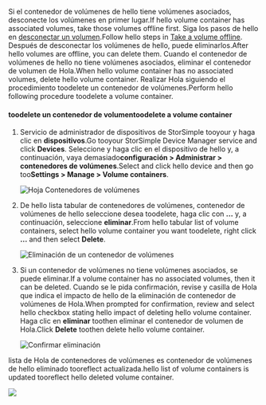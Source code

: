 <!--author=alkohli last changed: 01/13/17-->

<span data-ttu-id="0b21b-101">Si el contenedor de volúmenes de hello tiene volúmenes asociados, desconecte los volúmenes en primer lugar.</span><span class="sxs-lookup"><span data-stu-id="0b21b-101">If hello volume container has associated volumes, take those volumes offline first.</span></span> <span data-ttu-id="0b21b-102">Siga los pasos de hello en [desconectar un volumen](../articles/storsimple/storsimple-manage-volumes.md#take-a-volume-offline).</span><span class="sxs-lookup"><span data-stu-id="0b21b-102">Follow hello steps in [Take a volume offline](../articles/storsimple/storsimple-manage-volumes.md#take-a-volume-offline).</span></span> <span data-ttu-id="0b21b-103">Después de desconectar los volúmenes de hello, puede eliminarlos.</span><span class="sxs-lookup"><span data-stu-id="0b21b-103">After hello volumes are offline, you can delete them.</span></span> <span data-ttu-id="0b21b-104">Cuando el contenedor de volúmenes de hello no tiene volúmenes asociados, eliminar el contenedor de volumen de Hola.</span><span class="sxs-lookup"><span data-stu-id="0b21b-104">When hello volume container has no associated volumes, delete hello volume container.</span></span> <span data-ttu-id="0b21b-105">Realizar Hola siguiendo el procedimiento toodelete un contenedor de volúmenes.</span><span class="sxs-lookup"><span data-stu-id="0b21b-105">Perform hello following procedure toodelete a volume container.</span></span>

#### <a name="toodelete-a-volume-container"></a><span data-ttu-id="0b21b-106">toodelete un contenedor de volumen</span><span class="sxs-lookup"><span data-stu-id="0b21b-106">toodelete a volume container</span></span>
1. <span data-ttu-id="0b21b-107">Servicio de administrador de dispositivos de StorSimple tooyour y haga clic en **dispositivos**.</span><span class="sxs-lookup"><span data-stu-id="0b21b-107">Go tooyour StorSimple Device Manager service and click **Devices**.</span></span> <span data-ttu-id="0b21b-108">Seleccione y haga clic en el dispositivo de hello y, a continuación, vaya demasiado**configuración > Administrar > contenedores de volúmenes**.</span><span class="sxs-lookup"><span data-stu-id="0b21b-108">Select and click hello device and then go too**Settings > Manage > Volume containers**.</span></span>

    ![Hoja Contenedores de volúmenes](./media/storsimple-8000-create-volume-container/createvolumecontainer2.png)

2. <span data-ttu-id="0b21b-110">De hello lista tabular de contenedores de volúmenes, contenedor de volúmenes de hello seleccione desea toodelete, haga clic con **...**  y, a continuación, seleccione **eliminar**.</span><span class="sxs-lookup"><span data-stu-id="0b21b-110">From hello tabular list of volume containers, select hello volume container you want toodelete, right click **...** and then select **Delete**.</span></span>

    ![Eliminación de un contenedor de volúmenes](./media/storsimple-8000-delete-volume-container/deletevolumecontainer1.png)

3. <span data-ttu-id="0b21b-112">Si un contenedor de volúmenes no tiene volúmenes asociados, se puede eliminar.</span><span class="sxs-lookup"><span data-stu-id="0b21b-112">If a volume container has no associated volumes, then it can be deleted.</span></span> <span data-ttu-id="0b21b-113">Cuando se le pida confirmación, revise y casilla de Hola que indica el impacto de hello de la eliminación de contenedor de volúmenes de Hola.</span><span class="sxs-lookup"><span data-stu-id="0b21b-113">When prompted for confirmation, review and select hello checkbox stating hello impact of deleting hello volume container.</span></span> <span data-ttu-id="0b21b-114">Haga clic en **eliminar** toothen eliminar el contenedor de volumen de Hola.</span><span class="sxs-lookup"><span data-stu-id="0b21b-114">Click **Delete** toothen delete hello volume container.</span></span>

    ![Confirmar eliminación](./media/storsimple-8000-delete-volume-container/deletevolumecontainer2.png)

<span data-ttu-id="0b21b-116">lista de Hola de contenedores de volúmenes es contenedor de volúmenes de hello eliminado tooreflect actualizada.</span><span class="sxs-lookup"><span data-stu-id="0b21b-116">hello list of volume containers is updated tooreflect hello deleted volume container.</span></span>

![](./media/storsimple-8000-delete-volume-container/deletevolumecontainer5.png)


